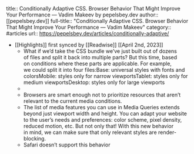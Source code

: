 title:: Conditionally Adaptive CSS. Browser Behavior That Might Improve Your Performance — Vadim Makeev by pepelsbey.dev
author:: [[pepelsbey.dev]]
full-title:: "Conditionally Adaptive CSS. Browser Behavior That Might Improve Your Performance — Vadim Makeev"
category:: #articles
url:: https://pepelsbey.dev/articles/conditionally-adaptive/

- [[Highlights]] first synced by [[Readwise]] [[April 2nd, 2023]]
	- What if we’d take the CSS bundle we’ve just built out of dozens of files and split it back into multiple parts? But this time, based on conditions where these parts are applicable. For example, we could split it into four files:Base: universal styles with fonts and colorsMobile: styles only for narrow viewportsTablet: styles only for medium viewportsDesktop: styles only for large viewports
	- <link    rel="stylesheet" href="base.css"><link    rel="stylesheet" href="mobile.css"    media="(max-width: 767px)"><link    rel="stylesheet" href="tablet.css"    media="(min-width: 768px) and (max-width: 1023px)"><link    rel="stylesheet" href="desktop.css"    media="(min-width: 1024px)">
	- Browsers are smart enough not to prioritize resources that aren’t relevant to the current media conditions.
	- The list of media features you can use in Media Queries extends beyond just viewport width and height. You can adapt your website to the user’s needs and preferences: color scheme, pixel density, reduced motion, etc. But not only that! With this new behavior in mind, we can make sure that only relevant styles are render-blocking.
	- Safari doesn’t support this behavior